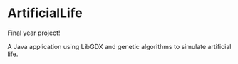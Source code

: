 ArtificialLife
==============

Final year project!

A Java application using LibGDX and genetic algorithms to simulate artificial life.
